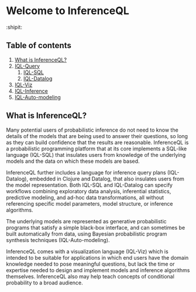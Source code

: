 # Welcome to InferenceQL 

:shipit:

## Table of contents

1. [What is InferenceQL?](#what-is-inferenceql)
1. [IQL-Query](query/index.md)
    1. [IQL-SQL](query/sql/index.md)
    1. [IQL-Datalog](query/datalog/index.md)
1. [IQL-Viz](viz/index.md)
1. [IQL-Inference](viz/index.md)
1. [IQL-Auto-modeling](viz/index.md)

## What is InferenceQL?

Many potential users of probabilistic inference do not need to know the details of the models that are being used to answer their questions, so long as they can build confidence that the results are reasonable. InferenceQL is a probabilistic programming platform that at its core implements a SQL-like language (IQL-SQL) that insulates users from knowledge of the underlying models and the data on which these models are based. 

InferenceQL further includes a language for inference query plans (IQL-Datalog), embedded in Clojure and Datalog, that also insulates users from the model representation. Both IQL-SQL and IQL-Datalog can specify workflows combining exploratory data analysis, inferential statistics, predictive modeling, and ad-hoc data transformations, all without referencing specific model parameters, model structure, or inference algorithms.

The underlying models are represented as generative probabilistic programs that satisfy a
simple black-box interface, and can sometimes be built automatically from data, using
Bayesian probabilistic program synthesis techniques (IQL-Auto-modeling).

InferenceQL comes with a visualization language (IQL-Viz) which is intended to be suitable for applications in which end users have the domain knowledge needed to pose meaningful questions, but lack the time or expertise needed to design and implement models and inference algorithms themselves. InferenceQL also may help teach concepts of conditional probability to a broad audience.
